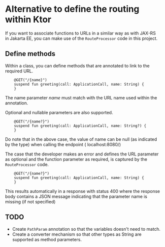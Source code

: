 # Alternative to define the routing within Ktor

If you want to associate functions to URLs in a similar way as with JAX-RS in Jakarta EE, you can make use of the `RouteProcessor` code in this project.

## Define methods

Within a class, you can define methods that are annotated to link to the required URL.

```
    @GET("/{name}")
    suspend fun greeting(call: ApplicationCall, name: String) {
    }
```

The name parameter _name_ must match with the URL name used within the annotation.

Optional and nullable parameters are also supported.

```
    @GET("/{name?}")
    suspend fun greeting(call: ApplicationCall, name: String?) {
    }
```

Do note that in the above case, the value of name can be null (as indicated by the type) when calling the endpoint ( localhost:8080/)

The case that the developer makes an error and defines the URL parameter as optional and the function parameter as required, is captured by the `RouteProcessor` code.

```
    @GET("/{name?}")
    suspend fun greeting(call: ApplicationCall, name: String) {
    }
```

This results automatically in a response with status 400 where the response body contains a JSON message indicating that the parameter name is missing (if not specified)

## TODO

- Create `PathParam` annotation so that the variables doesn't need to match.
- Create a converter mechanism so that other types as String are supported as method parameters.